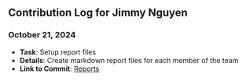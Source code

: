 ## Contribution Log for Jimmy Nguyen

### October 21, 2024
-   **Task**: Setup report files
-   **Details**: Create markdown report files for each member of the team
-   **Link to Commit**: [Reports](https://github.com/johncle/CS326Team7/tree/b0b4e164ddfce0c8cb09342d3d901c5797cd0017/team/reports)
